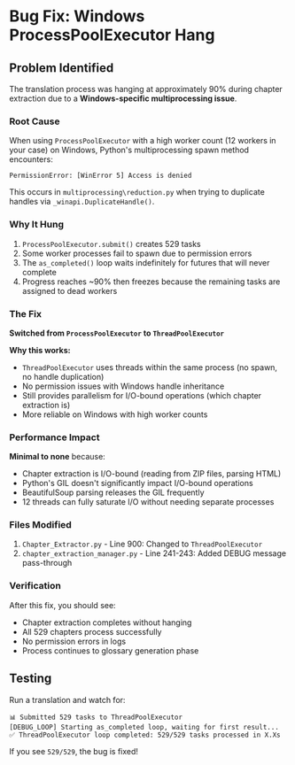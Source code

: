 # Bug Fix: Windows ProcessPoolExecutor Hang

## Problem Identified

The translation process was hanging at approximately 90% during chapter extraction due to a **Windows-specific multiprocessing issue**.

### Root Cause

When using `ProcessPoolExecutor` with a high worker count (12 workers in your case) on Windows, Python's multiprocessing spawn method encounters:

```
PermissionError: [WinError 5] Access is denied
```

This occurs in `multiprocessing\reduction.py` when trying to duplicate handles via `_winapi.DuplicateHandle()`.

### Why It Hung

1. `ProcessPoolExecutor.submit()` creates 529 tasks
2. Some worker processes fail to spawn due to permission errors
3. The `as_completed()` loop waits indefinitely for futures that will never complete
4. Progress reaches ~90% then freezes because the remaining tasks are assigned to dead workers

### The Fix

**Switched from `ProcessPoolExecutor` to `ThreadPoolExecutor`**

**Why this works:**
- `ThreadPoolExecutor` uses threads within the same process (no spawn, no handle duplication)
- No permission issues with Windows handle inheritance
- Still provides parallelism for I/O-bound operations (which chapter extraction is)
- More reliable on Windows with high worker counts

### Performance Impact

**Minimal to none** because:
- Chapter extraction is I/O-bound (reading from ZIP files, parsing HTML)
- Python's GIL doesn't significantly impact I/O-bound operations
- BeautifulSoup parsing releases the GIL frequently
- 12 threads can fully saturate I/O without needing separate processes

### Files Modified

1. `Chapter_Extractor.py` - Line 900: Changed to `ThreadPoolExecutor`
2. `chapter_extraction_manager.py` - Line 241-243: Added DEBUG message pass-through

### Verification

After this fix, you should see:
- Chapter extraction completes without hanging
- All 529 chapters process successfully
- No permission errors in logs
- Process continues to glossary generation phase

## Testing

Run a translation and watch for:
```
📊 Submitted 529 tasks to ThreadPoolExecutor
[DEBUG_LOOP] Starting as_completed loop, waiting for first result...
✅ ThreadPoolExecutor loop completed: 529/529 tasks processed in X.Xs
```

If you see `529/529`, the bug is fixed!
